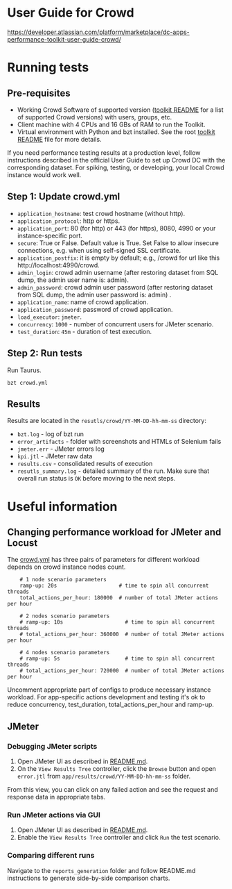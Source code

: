 # User Guide for Crowd
https://developer.atlassian.com/platform/marketplace/dc-apps-performance-toolkit-user-guide-crowd/

# Running tests
## Pre-requisites
* Working Crowd Software of supported version ([toolkit README](../../README.md) for a list of supported Crowd versions) with users, groups, etc.
* Client machine with 4 CPUs and 16 GBs of RAM to run the Toolkit.
* Virtual environment with Python and bzt installed. See the root [toolkit README](../../README.md) file for more details.

If you need performance testing results at a production level, follow instructions described 
in the official User Guide to set up Crowd DC with the corresponding dataset.
For spiking, testing, or developing, your local Crowd instance would work well.

## Step 1: Update crowd.yml
* `application_hostname`: test crowd hostname (without http).
* `application_protocol`: http or https.
* `application_port`: 80 (for http) or 443 (for https), 8080, 4990 or your instance-specific port.
* `secure`: True or False. Default value is True. Set False to allow insecure connections, e.g. when using self-signed SSL certificate.
* `application_postfix`: it is empty by default; e.g., /crowd for url like this http://localhost:4990/crowd.
* `admin_login`: crowd admin username (after restoring dataset from SQL dump, the admin user name is: admin).
* `admin_password`: crowd admin user password (after restoring dataset from SQL dump, the admin user password is: admin) .
* `application_name`: name of crowd application.  
* `application_password`: password of crowd application.
* `load_executor`: `jmeter`.
* `concurrency`: `1000` - number of concurrent users for JMeter scenario.
* `test_duration`: `45m` - duration of test execution.

## Step 2: Run tests
Run Taurus.
```
bzt crowd.yml
```

## Results
Results are located in the `resutls/crowd/YY-MM-DD-hh-mm-ss` directory:
* `bzt.log` - log of bzt run
* `error_artifacts` - folder with screenshots and HTMLs of Selenium fails
* `jmeter.err` - JMeter errors log
* `kpi.jtl` - JMeter raw data
* `results.csv` - consolidated results of execution
* `resutls_summary.log` - detailed summary of the run. Make sure that overall run status is `OK` before moving to the 
next steps.


# Useful information

## Changing performance workload for JMeter and Locust
The [crowd.yml](../../app/crowd.yml) has three pairs of parameters for different workload depends on crowd instance nodes count. 
``` 
    # 1 node scenario parameters
    ramp-up: 20s                    # time to spin all concurrent threads
    total_actions_per_hour: 180000  # number of total JMeter actions per hour

    # 2 nodes scenario parameters
    # ramp-up: 10s                    # time to spin all concurrent threads
    # total_actions_per_hour: 360000  # number of total JMeter actions per hour

    # 4 nodes scenario parameters
    # ramp-up: 5s                     # time to spin all concurrent threads
    # total_actions_per_hour: 720000  # number of total JMeter actions per hour
   ```
Uncomment appropriate part of configs to produce necessary instance workload.
For app-specific actions development and testing it's ok to reduce concurrency, test_duration, total_actions_per_hour and ramp-up.

## JMeter
### Debugging JMeter scripts
1. Open JMeter UI as described in [README.md](../../app/util/jmeter/README.md).
1. On the `View Results Tree` controller, click the `Browse` button and open `error.jtl` from `app/results/crowd/YY-MM-DD-hh-mm-ss` folder.

From this view, you can click on any failed action and see the request and response data in appropriate tabs.

### Run JMeter actions via GUI
1. Open JMeter UI as described in [README.md](../../app/util/jmeter/README.md).
1. Enable the `View Results Tree` controller and click `Run` the test scenario. 

### Comparing different runs
Navigate to the `reports_generation` folder and follow README.md instructions to generate side-by-side comparison charts.
